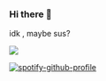 ### Hi there 👋

idk , maybe sus?

<img src= "https://encrypted-tbn0.gstatic.com/images?q=tbn:ANd9GcSVCfknJvEhG855EdQeyQL9dzlK4cteOf4u3lkDlRW67mcPq0A9vsmqkAGe-zm27EnrhnY&usqp=CAU">




[![spotify-github-profile](https://spotify-github-profile.vercel.app/api/view?uid=31yhg6w7s755zwp6n7pl2jgui5lq&cover_image=true&theme=default&show_offline=true&background_color=121212&interchange=false&bar_color=1446db)](https://spotify-github-profile.vercel.app/api/view?uid=31yhg6w7s755zwp6n7pl2jgui5lq&redirect=true)
